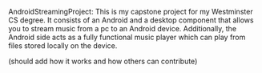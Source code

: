 AndroidStreamingProject:
This is my capstone project for my Westminster CS degree. 
It consists of an Android and a desktop component that allows you to stream music from a pc to an Android device.
Additionally, the Android side acts as a fully functional music player which can play from files stored locally on the device.

(should add how it works and how others can contribute)

